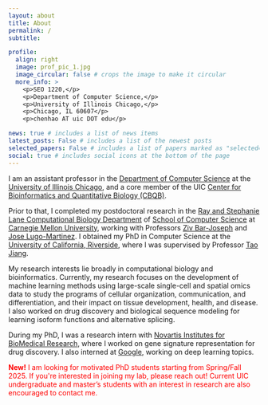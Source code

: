 ```yaml
---
layout: about
title: About
permalink: /
subtitle:

profile:
  align: right
  image: prof_pic_1.jpg
  image_circular: false # crops the image to make it circular
  more_info: >
    <p>SEO 1220,</p>
    <p>Department of Computer Science,</p>
    <p>University of Illinois Chicago,</p>
    <p>Chicago, IL 60607</p>
    <p>chenhao AT uic DOT edu</p>

news: true # includes a list of news items
latest_posts: False # includes a list of the newest posts
selected_papers: False # includes a list of papers marked as "selected={true}"
social: true # includes social icons at the bottom of the page
---
```


I am an assistant professor in the [Department of Computer Science](https://cs.uic.edu/) at the [University of Illinois Chicago](https://www.uic.edu/), and a core member of the UIC [Center for Bioinformatics and Quantitative Biology (CBQB)](https://cbqb.uic.edu/).

Prior to that, I completed my postdoctoral research in the [Ray and Stephanie Lane Computational Biology Department]() of [School of Computer Science](https://www.cs.cmu.edu/) at [Carnegie Mellon University](https://www.cmu.edu/), working with Professors [Ziv Bar-Joseph](https://www.cs.cmu.edu/~zivbj/) and [Jose Lugo-Martinez](https://www.andrew.cmu.edu/user/jlugomar/). I obtained my PhD in Computer Science at the [University of California, Riverside](https://www1.cs.ucr.edu/), where I was supervised by Professor [Tao Jiang](https://www.cs.ucr.edu/~jiang/).

My research interests lie broadly in computational biology and bioinformatics. Currently, my research focuses on the development of machine learning methods using large-scale single-cell and spatial omics data to study the programs of cellular organization, communication, and differentiation, and their impact on tissue development, health, and disease. I also worked on drug discovery and biological sequence modeling for learning isoform functions and alternative splicing.

During my PhD, I was a research intern with [Novartis Institutes for BioMedical Research](https://www.linkedin.com/company/novartis/), where I worked on gene signature representation for drug discovery. I also interned at [Google](https://www.linkedin.com/company/google/), working on deep learning topics.

<span style="color: red;"><b>New!</b> I am looking for motivated PhD students starting from Spring/Fall 2025. If you're interested in joining my lab, please reach out! Current UIC undergraduate and master’s students with an interest in research are also encouraged to contact me.</span>
